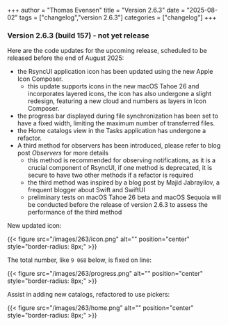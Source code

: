 +++
author = "Thomas Evensen"
title = "Version 2.6.3"
date = "2025-08-02"
tags = ["changelog","version 2.6.3"]
categories = ["changelog"]
+++

### Version 2.6.3 (build 157) - not yet release

Here are the code updates for the upcoming release, scheduled to be released before the end of August 2025:

- the RsyncUI application icon has been updated using the new Apple Icon Composer.
 	- this update supports icons in the new macOS Tahoe 26 and incorporates layered icons, the icon has also undergone a slight redesign, featuring a new cloud and numbers as layers in Icon Composer.
- the progress bar displayed during file synchronization has been set to have a fixed width, limiting the maximum number of transferred files.
- the Home catalogs view in the Tasks application has undergone a refactor.
- A third method for observers has been introduced, please refer to blog post *Observers* for more details 
 	- this method is recommended for observing notifications, as it is a crucial component of RsyncUI, if one method is deprecated, it is secure to have two other methods if a refactor is required
 	- the third method was inspired by a blog post by Majid Jabrayilov, a frequent blogger about Swift and SwiftUI
 	- preliminary tests on macOS Tahoe 26 beta and macOS Sequoia will be conducted before the release of version 2.6.3 to assess the performance of the third method


New updated icon:

{{< figure src="/images/263/icon.png" alt="" position="center" style="border-radius: 8px;" >}}

The total number, like `9 068` below, is fixed on line:

{{< figure src="/images/263/progress.png" alt="" position="center" style="border-radius: 8px;" >}}

Assist in adding new catalogs, refactored to use pickers:

{{< figure src="/images/263/home.png" alt="" position="center" style="border-radius: 8px;" >}}


